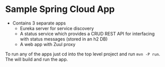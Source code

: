 # Sample Spring Cloud App

* Contains 3 separate apps
  * Eureka server for service discovery
  * A status service which provides a CRUD REST API for interfacing with status messages (stored in an h2 DB)
  * A web app with Zuul proxy

To run any of the apps just cd into the top level project and run `mvn -P run`.  The will build and run the app.